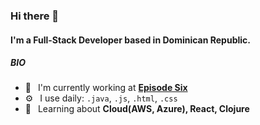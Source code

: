 ### Hi there 👋

#### I'm a Full-Stack Developer based in Dominican Republic.

##### BIO

- 🏢 &ensp;I'm currently working at [**Episode Six**](https://episodesix.com/)
- ⚙️ &ensp;I use daily: `.java`, `.js`, `.html`, `.css`
- 🌱 &ensp;Learning about **Cloud(AWS, Azure), React, Clojure**
